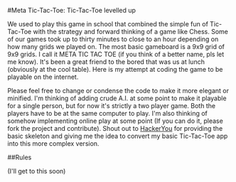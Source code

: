 #Meta Tic-Tac-Toe: Tic-Tac-Toe levelled up

We used to play this game in school that combined the simple fun of Tic-Tac-Toe with the strategy and forward thinking of a game like Chess. Some of our games took up to thirty minutes to close to an hour depending on how many grids we played on. The most basic gameboard is a 9x9 grid of 9x9 grids. I call it META TIC TAC TOE (if you think of a better name, pls let me know). It's been a great friend to the bored that was us at lunch (obviously at the cool table). Here is my attempt at coding the game to be playable on the internet.

Please feel free to change or condense the code to make it more elegant or minified. I'm thinking of adding crude A.I. at some point to make it playable for a single person, but for now it's strictly a two player game. Both the players have to be at the same computer to play. I'm also thinking of somehow implementing online play at some point (If you can do it, please fork the project and contribute). Shout out to [HackerYou](http://www.hackeryou.com) for providing the basic skeleton and giving me the idea to convert my basic Tic-Tac-Toe app into this more complex version.

##Rules

(I'll get to this soon)
